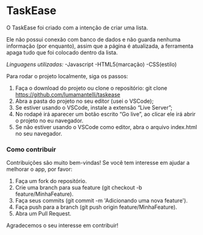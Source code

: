 # TaskEase

O TaskEase foi criado com a intenção de criar uma lista. 

Ele não possui conexão com banco de dados e não guarda nenhuma informação (por
enquanto), assim que a página é atualizada, a ferramenta apaga tudo que foi colocado
dentro da lista.

*Linguagens utilizadas:*
  -Javascript
  -HTML5(marcação)
  -CSS(estilo)

Para rodar o projeto localmente, siga os passos:

1. Faça o download do projeto ou clone o repositório:
   git clone https://github.com/lumamantelli/taskease
2. Abra a pasta do projeto no seu editor (usei o VSCode);
3. Se estiver usando o VSCode, instale a extensão “Live Server”;
4. No rodapé irá aparecer um botão escrito “Go live”, ao clicar ele irá abrir o
projeto no eu navegador.
5. Se não estiver usando o VSCode como editor, abra o arquivo index.html no
seu navegador.


### Como contribuir

Contribuições são muito bem-vindas! Se você tem interesse em ajudar a melhorar o
app, por favor:

1. Faça um fork do repositório.
2. Crie uma branch para sua feature (git checkout -b feature/MinhaFeature).
3. Faça seus commits (git commit -m 'Adicionando uma nova feature').
4. Faça push para a branch (git push origin feature/MinhaFeature).
5. Abra um Pull Request.

Agradecemos o seu interesse em contribuir!

